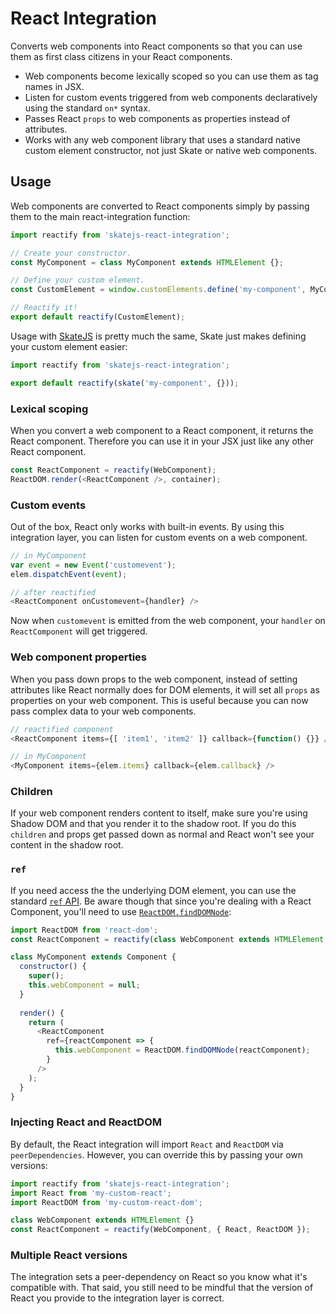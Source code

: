 # React Integration

Converts web components into React components so that you can use them as first class citizens in your React components.

- Web components become lexically scoped so you can use them as tag names in JSX.
- Listen for custom events triggered from web components declaratively using the standard `on*` syntax.
- Passes React `props` to web components as properties instead of attributes.
- Works with any web component library that uses a standard native custom element constructor, not just Skate or native web components.

## Usage

Web components are converted to React components simply by passing them to the main react-integration function:

```js
import reactify from 'skatejs-react-integration';

// Create your constructor.
const MyComponent = class MyComponent extends HTMLElement {};

// Define your custom element.
const CustomElement = window.customElements.define('my-component', MyComponent);

// Reactify it!
export default reactify(CustomElement);
```

Usage with [SkateJS](https://github.com/skatejs/skatejs) is pretty much the same, Skate just makes defining your custom element easier:

```js
import reactify from 'skatejs-react-integration';

export default reactify(skate('my-component', {}));
```

### Lexical scoping

When you convert a web component to a React component, it returns the React component. Therefore you can use it in your JSX just like any other React component.

```js
const ReactComponent = reactify(WebComponent);
ReactDOM.render(<ReactComponent />, container);
```

### Custom events

Out of the box, React only works with built-in events. By using this integration layer, you can listen for custom events on a web component.

```js
// in MyComponent
var event = new Event('customevent');
elem.dispatchEvent(event);

// after reactified
<ReactComponent onCustomevent={handler} />
```

Now when `customevent` is emitted from the web component, your `handler` on `ReactComponent` will get triggered.

### Web component properties

When you pass down props to the web component, instead of setting attributes like React normally does for DOM elements, it will set all `props` as properties on your web component. This is useful because you can now pass complex data to your web components.

```js
// reactified component
<ReactComponent items={[ 'item1', 'item2' ]} callback={function() {}} />

// in MyComponent
<MyComponent items={elem.items} callback={elem.callback} />
```

### Children

If your web component renders content to itself, make sure you're using Shadow DOM and that you render it to the shadow root. If you do this `children` and props get passed down as normal and React won't see your content in the shadow root.

### `ref`

If you need access the the underlying DOM element, you can use the standard [`ref` API](https://facebook.github.io/react/docs/more-about-refs.html). Be aware though that since you're dealing with a React Component, you'll need to use [`ReactDOM.findDOMNode`](https://facebook.github.io/react/docs/top-level-api.html#reactdom.finddomnode):

```js
import ReactDOM from 'react-dom';
const ReactComponent = reactify(class WebComponent extends HTMLElement {});

class MyComponent extends Component {
  constructor() {
    super();
    this.webComponent = null;
  }
  
  render() {
    return (
      <ReactComponent
        ref={reactComponent => { 
          this.webComponent = ReactDOM.findDOMNode(reactComponent);
        }
      />
    );
  }
}
```

### Injecting React and ReactDOM

By default, the React integration will import `React` and `ReactDOM` via `peerDependencies`. However, you can override this by passing your own versions:

```js
import reactify from 'skatejs-react-integration';
import React from 'my-custom-react';
import ReactDOM from 'my-custom-react-dom';

class WebComponent extends HTMLElement {}
const ReactComponent = reactify(WebComponent, { React, ReactDOM });
```

### Multiple React versions

The integration sets a peer-dependency on React so you know what it's compatible with. That said, you still need to be mindful that the version of React you provide to the integration layer is correct.
